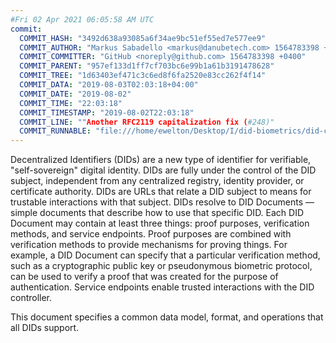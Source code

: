 ```yaml
---
#Fri 02 Apr 2021 06:05:58 AM UTC
commit:
  COMMIT_HASH: "3492d638a93085a6f34ae9bc51ef55ed7e577ee9"
  COMMIT_AUTHOR: "Markus Sabadello <markus@danubetech.com> 1564783398 +0400"
  COMMIT_COMMITTER: "GitHub <noreply@github.com> 1564783398 +0400"
  COMMIT_PARENT: "957ef133d1ff7cf703bc6e99b1a61b3191478628"
  COMMIT_TREE: "1d63403ef471c3c6ed8f6fa2520e83cc262f4f14"
  COMMIT_DATA: "2019-08-03T02:03:18+04:00"
  COMMIT_DATE: "2019-08-02"
  COMMIT_TIME: "22:03:18"
  COMMIT_TIMESTAMP: "2019-08-02T22:03:18"
  COMMIT_LINE: ""Another RFC2119 capitalization fix (#248)"
  COMMIT_RUNNABLE: "file:///home/ewelton/Desktop/I/did-biometrics/did-core-dataset/analysis/gitinfo/3492d638a93085a6f34ae9bc51ef55ed7e577ee9/snapshot/index.html"
---
```


<section id="abstract">
<p>
Decentralized Identifiers (DIDs) are a new type of identifier for
verifiable, "self-sovereign" digital identity. DIDs are fully under the
control of the DID subject, independent from any centralized registry,
identity provider, or certificate authority. DIDs are URLs that relate
a DID subject to means for trustable interactions with that subject.
DIDs resolve to DID Documents — simple documents that describe how to
use that specific DID. Each DID Document may contain at least three
things: proof purposes, verification methods, and service endpoints.
Proof purposes are combined with verification methods to provide mechanisms
for proving things. For example, a DID Document can specify that a particular
verification method, such as a cryptographic public key or pseudonymous
biometric protocol, can be used to verify a proof that was created for the
purpose of authentication. Service endpoints enable trusted interactions with
the DID controller.
    </p>
<p>
This document specifies a common data model, format, and operations
that all DIDs support.
    </p>
</section>
